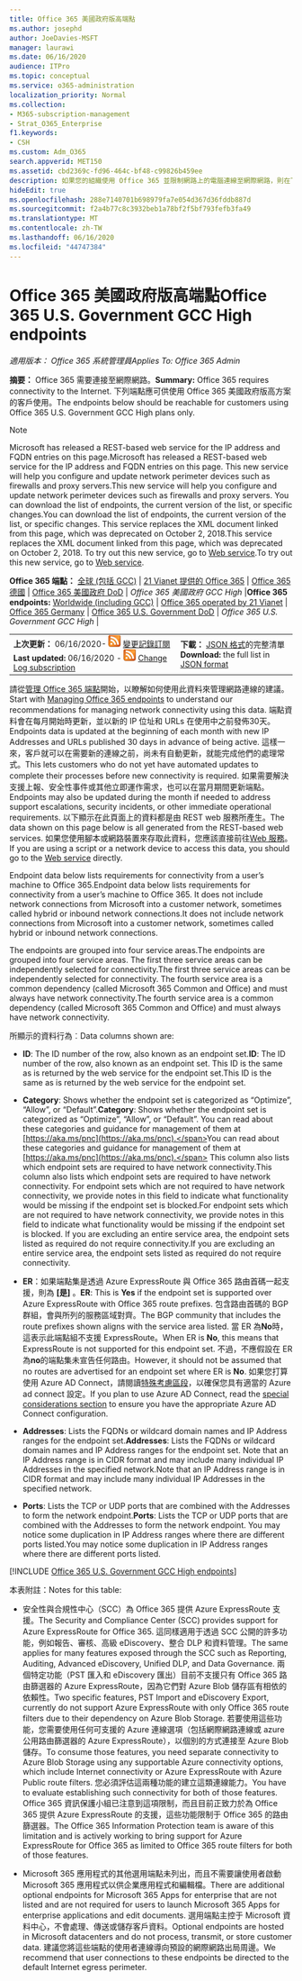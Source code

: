 ```yaml
---
title: Office 365 美國政府版高端點
ms.author: josephd
author: JoeDavies-MSFT
manager: laurawi
ms.date: 06/16/2020
audience: ITPro
ms.topic: conceptual
ms.service: o365-administration
localization_priority: Normal
ms.collection:
- M365-subscription-management
- Strat_O365_Enterprise
f1.keywords:
- CSH
ms.custom: Adm_O365
search.appverid: MET150
ms.assetid: cbd2369c-fd96-464c-bf48-c99826b459ee
description: 如果您的組織使用 Office 365 並限制網路上的電腦連線至網際網路，則在下列情況下，您將會發現應該包含在輸出允許清單中的端點（Fqdn、埠、URLs、IPv4 和 IPv6 位址範圍），以確保您的電腦可以成功使用 Office 365。
hideEdit: true
ms.openlocfilehash: 288e7140701b698979fa7e054d367d36fddb887d
ms.sourcegitcommit: f2a4b77c8c3932beb1a78bf2f5bf793fefb3fa49
ms.translationtype: MT
ms.contentlocale: zh-TW
ms.lasthandoff: 06/16/2020
ms.locfileid: "44747384"
---
```

# <a name="office-365-us-government-gcc-high-endpoints"></a><span data-ttu-id="8103e-103">Office 365 美國政府版高端點</span><span class="sxs-lookup"><span data-stu-id="8103e-103">Office 365 U.S. Government GCC High endpoints</span></span>

 <span data-ttu-id="8103e-104">*適用版本： Office 365 系統管理員*</span><span class="sxs-lookup"><span data-stu-id="8103e-104">*Applies To: Office 365 Admin*</span></span>

<span data-ttu-id="8103e-105">**摘要：** Office 365 需要連接至網際網路。</span><span class="sxs-lookup"><span data-stu-id="8103e-105">**Summary:** Office 365 requires connectivity to the Internet.</span></span> <span data-ttu-id="8103e-106">下列端點應可供使用 Office 365 美國政府版高方案的客戶使用。</span><span class="sxs-lookup"><span data-stu-id="8103e-106">The endpoints below should be reachable for customers using Office 365 U.S. Government GCC High plans only.</span></span>
  
> [!NOTE]
> <span data-ttu-id="8103e-107">Microsoft has released a REST-based web service for the IP address and FQDN entries on this page.</span><span class="sxs-lookup"><span data-stu-id="8103e-107">Microsoft has released a REST-based web service for the IP address and FQDN entries on this page.</span></span> <span data-ttu-id="8103e-108">This new service will help you configure and update network perimeter devices such as firewalls and proxy servers.</span><span class="sxs-lookup"><span data-stu-id="8103e-108">This new service will help you configure and update network perimeter devices such as firewalls and proxy servers.</span></span> <span data-ttu-id="8103e-109">You can download the list of endpoints, the current version of the list, or specific changes.</span><span class="sxs-lookup"><span data-stu-id="8103e-109">You can download the list of endpoints, the current version of the list, or specific changes.</span></span> <span data-ttu-id="8103e-110">This service replaces the XML document linked from this page, which was deprecated on October 2, 2018.</span><span class="sxs-lookup"><span data-stu-id="8103e-110">This service replaces the XML document linked from this page, which was deprecated on October 2, 2018.</span></span> <span data-ttu-id="8103e-111">To try out this new service, go to [Web service](office-365-ip-web-service.md).</span><span class="sxs-lookup"><span data-stu-id="8103e-111">To try out this new service, go to [Web service](office-365-ip-web-service.md).</span></span>
  
 <span data-ttu-id="8103e-112">**Office 365 端點：** [全球 (包括 GCC)](urls-and-ip-address-ranges.md) | [21 Vianet 提供的 Office 365](urls-and-ip-address-ranges-21vianet.md)  | [Office 365 德國](office-365-germany-endpoints.md)  |  [Office 365 美國政府 DoD](office-365-u-s-government-dod-endpoints.md) | *Office 365 美國政府 GCC High* |</span><span class="sxs-lookup"><span data-stu-id="8103e-112">**Office 365 endpoints:** [Worldwide (including GCC)](urls-and-ip-address-ranges.md) | [Office 365 operated by 21 Vianet](urls-and-ip-address-ranges-21vianet.md)  | [Office 365 Germany](office-365-germany-endpoints.md)  | [Office 365 U.S. Government DoD](office-365-u-s-government-dod-endpoints.md) | *Office 365 U.S. Government GCC High* |</span></span>
  
|||
|:-----|:-----|
|<span data-ttu-id="8103e-113">**上次更新：** 06/16/2020- ![ RSS ](media/5dc6bb29-25db-4f44-9580-77c735492c4b.png) [變更記錄訂閱](https://endpoints.office.com/version/USGOVGCCHigh?allversions=true&format=rss&clientrequestid=b10c5ed1-bad1-445f-b386-b919946339a7)</span><span class="sxs-lookup"><span data-stu-id="8103e-113">**Last updated:** 06/16/2020 - ![RSS](media/5dc6bb29-25db-4f44-9580-77c735492c4b.png) [Change Log subscription](https://endpoints.office.com/version/USGOVGCCHigh?allversions=true&format=rss&clientrequestid=b10c5ed1-bad1-445f-b386-b919946339a7)</span></span> <br/> |<span data-ttu-id="8103e-114">**下載：** [JSON 格式](https://endpoints.office.com/endpoints/USGOVGCCHigh?clientrequestid=b10c5ed1-bad1-445f-b386-b919946339a7)的完整清單</span><span class="sxs-lookup"><span data-stu-id="8103e-114">**Download:** the full list in [JSON format](https://endpoints.office.com/endpoints/USGOVGCCHigh?clientrequestid=b10c5ed1-bad1-445f-b386-b919946339a7)</span></span> <br/> |

 <span data-ttu-id="8103e-115">請從[管理 Office 365 端點](managing-office-365-endpoints.md)開始，以瞭解如何使用此資料來管理網路連線的建議。</span><span class="sxs-lookup"><span data-stu-id="8103e-115">Start with [Managing Office 365 endpoints](managing-office-365-endpoints.md) to understand our recommendations for managing network connectivity using this data.</span></span> <span data-ttu-id="8103e-116">端點資料會在每月開始時更新，並以新的 IP 位址和 URLs 在使用中之前發佈30天。</span><span class="sxs-lookup"><span data-stu-id="8103e-116">Endpoints data is updated at the beginning of each month with new IP Addresses and URLs published 30 days in advance of being active.</span></span> <span data-ttu-id="8103e-117">這樣一來，客戶就可以在需要新的連線之前，尚未有自動更新，就能完成他們的處理常式。</span><span class="sxs-lookup"><span data-stu-id="8103e-117">This lets customers who do not yet have automated updates to complete their processes before new connectivity is required.</span></span> <span data-ttu-id="8103e-118">如果需要解決支援上報、安全性事件或其他立即運作需求，也可以在當月期間更新端點。</span><span class="sxs-lookup"><span data-stu-id="8103e-118">Endpoints may also be updated during the month if needed to address support escalations, security incidents, or other immediate operational requirements.</span></span> <span data-ttu-id="8103e-119">以下顯示在此頁面上的資料都是由 REST web 服務所產生。</span><span class="sxs-lookup"><span data-stu-id="8103e-119">The data shown on this page below is all generated from the REST-based web services.</span></span> <span data-ttu-id="8103e-120">如果您使用腳本或網路裝置來存取此資料，您應該直接前往[Web 服務](office-365-ip-web-service.md)。</span><span class="sxs-lookup"><span data-stu-id="8103e-120">If you are using a script or a network device to access this data, you should go to the [Web service](office-365-ip-web-service.md) directly.</span></span>

<span data-ttu-id="8103e-121">Endpoint data below lists requirements for connectivity from a user’s machine to Office 365.</span><span class="sxs-lookup"><span data-stu-id="8103e-121">Endpoint data below lists requirements for connectivity from a user’s machine to Office 365.</span></span> <span data-ttu-id="8103e-122">It does not include network connections from Microsoft into a customer network, sometimes called hybrid or inbound network connections.</span><span class="sxs-lookup"><span data-stu-id="8103e-122">It does not include network connections from Microsoft into a customer network, sometimes called hybrid or inbound network connections.</span></span>

<span data-ttu-id="8103e-123">The endpoints are grouped into four service areas.</span><span class="sxs-lookup"><span data-stu-id="8103e-123">The endpoints are grouped into four service areas.</span></span> <span data-ttu-id="8103e-124">The first three service areas can be independently selected for connectivity.</span><span class="sxs-lookup"><span data-stu-id="8103e-124">The first three service areas can be independently selected for connectivity.</span></span> <span data-ttu-id="8103e-125">The fourth service area is a common dependency (called Microsoft 365 Common and Office) and must always have network connectivity.</span><span class="sxs-lookup"><span data-stu-id="8103e-125">The fourth service area is a common dependency (called Microsoft 365 Common and Office) and must always have network connectivity.</span></span>

<span data-ttu-id="8103e-126">所顯示的資料行為︰</span><span class="sxs-lookup"><span data-stu-id="8103e-126">Data columns shown are:</span></span>

- <span data-ttu-id="8103e-127">**ID**: The ID number of the row, also known as an endpoint set.</span><span class="sxs-lookup"><span data-stu-id="8103e-127">**ID**: The ID number of the row, also known as an endpoint set.</span></span> <span data-ttu-id="8103e-128">This ID is the same as is returned by the web service for the endpoint set.</span><span class="sxs-lookup"><span data-stu-id="8103e-128">This ID is the same as is returned by the web service for the endpoint set.</span></span>

- <span data-ttu-id="8103e-129">**Category**: Shows whether the endpoint set is categorized as “Optimize”, “Allow”, or “Default”.</span><span class="sxs-lookup"><span data-stu-id="8103e-129">**Category**: Shows whether the endpoint set is categorized as “Optimize”, “Allow”, or “Default”.</span></span> <span data-ttu-id="8103e-130">You can read about these categories and guidance for management of them at [https://aka.ms/pnc](https://aka.ms/pnc).</span><span class="sxs-lookup"><span data-stu-id="8103e-130">You can read about these categories and guidance for management of them at [https://aka.ms/pnc](https://aka.ms/pnc).</span></span> <span data-ttu-id="8103e-131">This column also lists which endpoint sets are required to have network connectivity.</span><span class="sxs-lookup"><span data-stu-id="8103e-131">This column also lists which endpoint sets are required to have network connectivity.</span></span> <span data-ttu-id="8103e-132">For endpoint sets which are not required to have network connectivity, we provide notes in this field to indicate what functionality would be missing if the endpoint set is blocked.</span><span class="sxs-lookup"><span data-stu-id="8103e-132">For endpoint sets which are not required to have network connectivity, we provide notes in this field to indicate what functionality would be missing if the endpoint set is blocked.</span></span> <span data-ttu-id="8103e-133">If you are excluding an entire service area, the endpoint sets listed as required do not require connectivity.</span><span class="sxs-lookup"><span data-stu-id="8103e-133">If you are excluding an entire service area, the endpoint sets listed as required do not require connectivity.</span></span>

- <span data-ttu-id="8103e-134">**ER**：如果端點集是透過 Azure ExpressRoute 與 Office 365 路由首碼一起支援，則為 **[是]** 。</span><span class="sxs-lookup"><span data-stu-id="8103e-134">**ER**: This is **Yes** if the endpoint set is supported over Azure ExpressRoute with Office 365 route prefixes.</span></span> <span data-ttu-id="8103e-135">包含路由首碼的 BGP 群組，會與所列的服務區域對齊。</span><span class="sxs-lookup"><span data-stu-id="8103e-135">The BGP community that includes the route prefixes shown aligns with the service area listed.</span></span> <span data-ttu-id="8103e-136">當 ER 為**No**時，這表示此端點組不支援 ExpressRoute。</span><span class="sxs-lookup"><span data-stu-id="8103e-136">When ER is **No**, this means that ExpressRoute is not supported for this endpoint set.</span></span> <span data-ttu-id="8103e-137">不過，不應假設在 ER 為**no**的端點集未宣告任何路由。</span><span class="sxs-lookup"><span data-stu-id="8103e-137">However, it should not be assumed that no routes are advertised for an endpoint set where ER is **No**.</span></span> <span data-ttu-id="8103e-138">如果您打算使用 Azure AD Connect，請閱讀[特殊考慮區段](https://docs.microsoft.com/azure/active-directory/hybrid/reference-connect-instances#microsoft-azure-government)，以確保您具有適當的 Azure ad connect 設定。</span><span class="sxs-lookup"><span data-stu-id="8103e-138">If you plan to use Azure AD Connect, read the [special considerations section](https://docs.microsoft.com/azure/active-directory/hybrid/reference-connect-instances#microsoft-azure-government) to ensure you have the appropriate Azure AD Connect configuration.</span></span>

- <span data-ttu-id="8103e-139">**Addresses**: Lists the FQDNs or wildcard domain names and IP Address ranges for the endpoint set.</span><span class="sxs-lookup"><span data-stu-id="8103e-139">**Addresses**: Lists the FQDNs or wildcard domain names and IP Address ranges for the endpoint set.</span></span> <span data-ttu-id="8103e-140">Note that an IP Address range is in CIDR format and may include many individual IP Addresses in the specified network.</span><span class="sxs-lookup"><span data-stu-id="8103e-140">Note that an IP Address range is in CIDR format and may include many individual IP Addresses in the specified network.</span></span>
 
- <span data-ttu-id="8103e-141">**Ports**: Lists the TCP or UDP ports that are combined with the Addresses to form the network endpoint.</span><span class="sxs-lookup"><span data-stu-id="8103e-141">**Ports**: Lists the TCP or UDP ports that are combined with the Addresses to form the network endpoint.</span></span> <span data-ttu-id="8103e-142">You may notice some duplication in IP Address ranges where there are different ports listed.</span><span class="sxs-lookup"><span data-stu-id="8103e-142">You may notice some duplication in IP Address ranges where there are different ports listed.</span></span>
 
[!INCLUDE [Office 365 U.S. Government GCC High endpoints](./includes/office-365-u.s.-government-gcc-high-endpoints.md)]

<span data-ttu-id="8103e-143">本表附註：</span><span class="sxs-lookup"><span data-stu-id="8103e-143">Notes for this table:</span></span>

- <span data-ttu-id="8103e-144">安全性與合規性中心（SCC）為 Office 365 提供 Azure ExpressRoute 支援。</span><span class="sxs-lookup"><span data-stu-id="8103e-144">The Security and Compliance Center (SCC) provides support for Azure ExpressRoute for Office 365.</span></span> <span data-ttu-id="8103e-145">這同樣適用于透過 SCC 公開的許多功能，例如報告、審核、高級 eDiscovery、整合 DLP 和資料管理。</span><span class="sxs-lookup"><span data-stu-id="8103e-145">The same applies for many features exposed through the SCC such as Reporting, Auditing, Advanced eDiscovery, Unified DLP, and Data Governance.</span></span> <span data-ttu-id="8103e-146">兩個特定功能（PST 匯入和 eDiscovery 匯出）目前不支援只有 Office 365 路由篩選器的 Azure ExpressRoute，因為它們對 Azure Blob 儲存區有相依的依賴性。</span><span class="sxs-lookup"><span data-stu-id="8103e-146">Two specific features, PST Import and eDiscovery Export, currently do not support Azure ExpressRoute with only Office 365 route filters due to their dependency on Azure Blob Storage.</span></span> <span data-ttu-id="8103e-147">若要使用這些功能，您需要使用任何可支援的 Azure 連線選項（包括網際網路連線或 azure 公用路由篩選器的 Azure ExpressRoute），以個別的方式連接至 Azure Blob 儲存。</span><span class="sxs-lookup"><span data-stu-id="8103e-147">To consume those features, you need separate connectivity to Azure Blob Storage using any supportable Azure connectivity options, which include Internet connectivity or Azure ExpressRoute with Azure Public route filters.</span></span> <span data-ttu-id="8103e-148">您必須評估這兩種功能的建立這類連線能力。</span><span class="sxs-lookup"><span data-stu-id="8103e-148">You have to evaluate establishing such connectivity for both of those features.</span></span> <span data-ttu-id="8103e-149">Office 365 資訊保護小組已注意到這項限制，而且目前正致力於為 Office 365 提供 Azure ExpressRoute 的支援，這些功能限制于 Office 365 的路由篩選器。</span><span class="sxs-lookup"><span data-stu-id="8103e-149">The Office 365 Information Protection team is aware of this limitation and is actively working to bring support for Azure ExpressRoute for Office 365 as limited to Office 365 route filters for both of those features.</span></span>

- <span data-ttu-id="8103e-150">Microsoft 365 應用程式的其他選用端點未列出，而且不需要讓使用者啟動 Microsoft 365 應用程式以供企業應用程式和編輯檔。</span><span class="sxs-lookup"><span data-stu-id="8103e-150">There are additional optional endpoints for Microsoft 365 Apps for enterprise that are not listed and are not required for users to launch Microsoft 365 Apps for enterprise applications and edit documents.</span></span> <span data-ttu-id="8103e-151">選用端點主控于 Microsoft 資料中心，不會處理、傳送或儲存客戶資料。</span><span class="sxs-lookup"><span data-stu-id="8103e-151">Optional endpoints are hosted in Microsoft datacenters and do not process, transmit, or store customer data.</span></span> <span data-ttu-id="8103e-152">建議您將這些端點的使用者連線導向預設的網際網路出局周邊。</span><span class="sxs-lookup"><span data-stu-id="8103e-152">We recommend that user connections to these endpoints be directed to the default Internet egress perimeter.</span></span>

